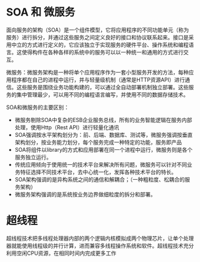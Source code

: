 

# SOA 和 微服务
面向服务的架构（SOA）是一个组件模型，它将应用程序的不同功能单元（称为服务）进行拆分，并通过这些服务之间定义良好的接口和协议联系起来。接口是采用中立的方式进行定义的，它应该独立于实现服务的硬件平台、操作系统和编程语言。这使得构件在各种各样的系统中的服务可以以一种统一和通用的方式进行交互。

微服务：微服务架构是一种将单个应用程序作为一套小型服务开发的方法，每种应用程序都在自己的进程中运行，并与轻量级机制（通常是HTTP资源API）进行通信。这些服务是围绕业务功能构建的，可以通过全自动部署机制独立部署。这些服务的集中管理最少，可以用不同的编程语言编写，并使用不同的数据存储技术。

SOA和微服务的主要区别：
- 微服务剔除SOA中复杂的ESB企业服务总线，所有的业务智能逻辑在服务内部处理，使用Http（Rest API）进行轻量化通讯
- SOA强调按水平架构划分为：前、后端、数据库、测试等，微服务强调按垂直架构划分，按业务能力划分，每个服务完成一种特定的功能，服务即产品
- SOA将组件以library的方式和应用部署在同一个进程中运行，微服务则是各个服务独立运行。
- 传统应用倾向于使用统一的技术平台来解决所有问题，微服务可以针对不同业务特征选择不同技术平台，去中心统一化，发挥各种技术平台的特长。
- SOA架构强调的是异构系统之间的通信和解耦合；（一种粗粒度、松耦合的服务架构）
- 微服务架构强调的是系统按业务边界做细粒度的拆分和部署。

# 超线程 
超线程技术把多线程处理器内部的两个逻辑内核模拟成两个物理芯片，让单个处理器就能使用线程级的并行计算，进而兼容多线程操作系统和软件。超线程技术充分利用空闲CPU资源，在相同时间内完成更多工作